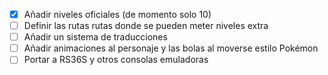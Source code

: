 - [x] Añadir niveles oficiales (de momento solo 10)
- [ ] Definir las rutas rutas donde se pueden meter niveles extra
- [ ] Añadir un sistema de traducciones
- [ ] Añadir animaciones al personaje y las bolas al moverse estilo Pokémon
- [ ] Portar a RS36S y otros consolas emuladoras
